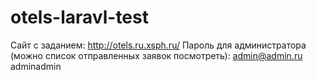 # otels-laravl-test

Сайт с заданием: http://otels.ru.xsph.ru/
Пароль для администратора (можно список отправленных заявок посмотреть):
admin@admin.ru
adminadmin
